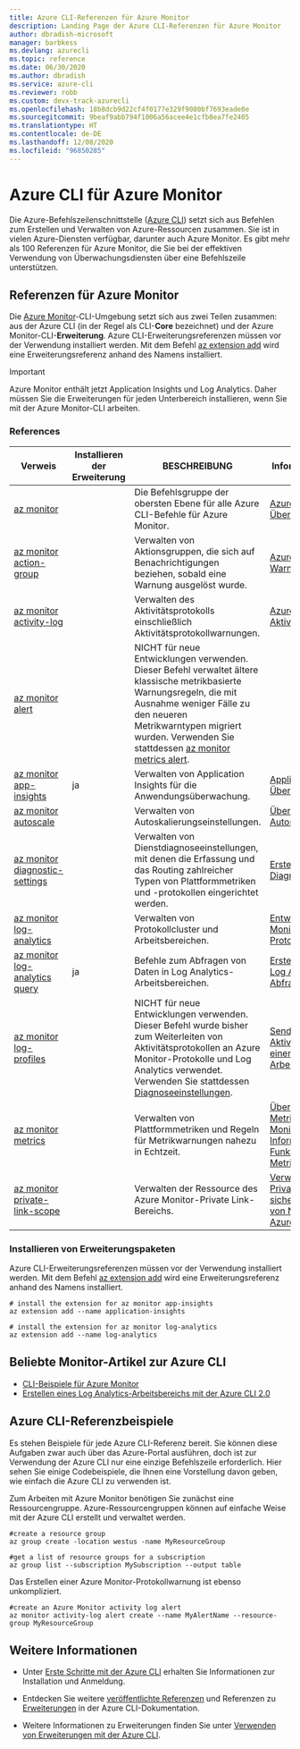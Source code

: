 ```yaml
---
title: Azure CLI-Referenzen für Azure Monitor
description: Landing Page der Azure CLI-Referenzen für Azure Monitor
author: dbradish-microsoft
manager: barbkess
ms.devlang: azurecli
ms.topic: reference
ms.date: 06/30/2020
ms.author: dbradish
ms.service: azure-cli
ms.reviewer: robb
ms.custom: devx-track-azurecli
ms.openlocfilehash: 18b8dcb9d22cf4f0177e329f9080bf7693eade0e
ms.sourcegitcommit: 9beaf9abb794f1006a56acee4e1cfb8ea7fe2405
ms.translationtype: HT
ms.contentlocale: de-DE
ms.lasthandoff: 12/08/2020
ms.locfileid: "96850285"
---
```

# <a name="azure-cli-for-azure-monitor"></a>Azure CLI für Azure Monitor

Die Azure-Befehlszeilenschnittstelle ([Azure CLI](./what-is-azure-cli.md)) setzt sich aus Befehlen zum Erstellen und Verwalten von Azure-Ressourcen zusammen.  Sie ist in vielen Azure-Diensten verfügbar, darunter auch Azure Monitor.  Es gibt mehr als 100 Referenzen für Azure Monitor, die Sie bei der effektiven Verwendung von Überwachungsdiensten über eine Befehlszeile unterstützen.

## <a name="references-for-azure-monitor"></a>Referenzen für Azure Monitor

Die [Azure Monitor](/azure/azure-monitor/)-CLI-Umgebung setzt sich aus zwei Teilen zusammen: aus der Azure CLI (in der Regel als CLI-**Core** bezeichnet) und der Azure Monitor-CLI-**Erweiterung**.  Azure CLI-Erweiterungsreferenzen müssen vor der Verwendung installiert werden. Mit dem Befehl [az extension add](/cli/azure/extension#az-extension-add) wird eine Erweiterungsreferenz anhand des Namens installiert.

> [!IMPORTANT]
>
> Azure Monitor enthält jetzt Application Insights und Log Analytics. Daher müssen Sie die Erweiterungen für jeden Unterbereich installieren, wenn Sie mit der Azure Monitor-CLI arbeiten.

### <a name="references"></a>References

| Verweis | Installieren der Erweiterung | BESCHREIBUNG | Weitere Informationen finden Sie unter
|-|-|-|-|
| [az monitor](/cli/azure/monitor) | | Die Befehlsgruppe der obersten Ebene für alle Azure CLI-Befehle für Azure Monitor. | [Azure Monitor – Übersicht](/azure/azure-monitor/overview)
| [az monitor action-group](/cli/azure/monitor/action-group) | | Verwalten von Aktionsgruppen, die sich auf Benachrichtigungen beziehen, sobald eine Warnung ausgelöst wurde. | [Azure Monitor-Warnungen](/azure/azure-monitor/platform/alerts-overview)
| [az monitor activity-log](/cli/azure/monitor/activity-log) | | Verwalten des Aktivitätsprotokolls einschließlich Aktivitätsprotokollwarnungen. | [Azure-Aktivitätsprotokolle](/azure/azure-monitor/platform/activity-log)
| [az monitor alert](/cli/azure/monitor/alert) | | NICHT für neue Entwicklungen verwenden.  Dieser Befehl verwaltet ältere klassische metrikbasierte Warnungsregeln, die mit Ausnahme weniger Fälle zu den neueren Metrikwarntypen migriert wurden. Verwenden Sie stattdessen [az monitor metrics alert](/cli/azure/monitor/metrics/alert). |
| [az monitor app-insights](/cli/azure/ext/application-insights/monitor/app-insights) | ja | Verwalten von Application Insights für die Anwendungsüberwachung. | [Application Insights-Übersicht](/azure/azure-monitor/app/app-insights-overview)
| [az monitor autoscale](/cli/azure/monitor/autoscale) | | Verwalten von Autoskalierungseinstellungen. | [Übersicht über Autoskalierung](/azure/azure-monitor/platform/autoscale-overview)
| [az monitor diagnostic-settings](/cli/azure/monitor/diagnostic-settings) | | Verwalten von Dienstdiagnoseeinstellungen, mit denen die Erfassung und das Routing zahlreicher Typen von Plattformmetriken und -protokollen eingerichtet werden. | [Erstellen von Diagnoseeinstellungen](/azure/azure-monitor/platform/diagnostic-settings)
| [az monitor log-analytics](/cli/azure/monitor/log-analytics) | | Verwalten von Protokollcluster und Arbeitsbereichen. | [Entwerfen Ihrer Azure Monitor-Protokollbereitstellung](/azure/azure-monitor/platform/design-logs-deployment)
| [az monitor log-analytics query](/cli/azure/ext/log-analytics/monitor/log-analytics#ext-log-analytics-az-monitor-log-analytics-query) | ja | Befehle zum Abfragen von Daten in Log Analytics-Arbeitsbereichen.  | [Erste Schritte mit Log Analytics-Abfragen](/azure/azure-monitor/log-query/get-started-portal)
| [az monitor log-profiles](/cli/azure/monitor/log-profiles) | | NICHT für neue Entwicklungen verwenden.  Dieser Befehl wurde bisher zum Weiterleiten von Aktivitätsprotokollen an Azure Monitor-Protokolle und Log Analytics verwendet.  Verwenden Sie stattdessen [Diagnoseeinstellungen](/azure/azure-monitor/platform/diagnostic-settings).  | [Senden eines Aktivitätsprotokolls an einen Log Analytics-Arbeitsbereich](/azure/azure-monitor/platform/activity-log#send-to-log-analytics-workspace)
| [az monitor metrics](/cli/azure/monitor/metrics) | | Verwalten von Plattformmetriken und Regeln für Metrikwarnungen nahezu in Echtzeit. | [Übersicht über Metriken in Azure Monitor](/azure/azure-monitor/platform/data-platform-metrics) und [Informationen zur Funktionsweise von Metrikwarnungen](/azure/azure-monitor/platform/alerts-metric-overview)
| [az monitor private-link-scope](/cli/azure/monitor/private-link-scope) | | Verwalten der Ressource des Azure Monitor-Private Link-Bereichs. | [Verwenden von Azure Private Link zum sicheren Verbinden von Netzwerken mit Azure Monitor](/azure/azure-monitor/platform/private-link-security)

### <a name="installing-extension-references"></a>Installieren von Erweiterungspaketen

Azure CLI-Erweiterungsreferenzen müssen vor der Verwendung installiert werden.  Mit dem Befehl [az extension add](./azure-cli-extensions-overview.md) wird eine Erweiterungsreferenz anhand des Namens installiert.

```azurecli
# install the extension for az monitor app-insights
az extension add --name application-insights

# install the extension for az monitor log-analytics
az extension add --name log-analytics
```

## <a name="popular-monitor-articles-using-the-azure-cli"></a>Beliebte Monitor-Artikel zur Azure CLI

- [CLI-Beispiele für Azure Monitor](/azure/azure-monitor/samples/cli-samples)
- [Erstellen eines Log Analytics-Arbeitsbereichs mit der Azure CLI 2.0](/azure/azure-monitor/learn/quick-create-workspace-cli)

## <a name="azure-cli-reference-examples"></a>Azure CLI-Referenzbeispiele

Es stehen Beispiele für jede Azure CLI-Referenz bereit. Sie können diese Aufgaben zwar auch über das Azure-Portal ausführen, doch ist zur Verwendung der Azure CLI nur eine einzige Befehlszeile erforderlich.  Hier sehen Sie einige Codebeispiele, die Ihnen eine Vorstellung davon geben, wie einfach die Azure CLI zu verwenden ist.

Zum Arbeiten mit Azure Monitor benötigen Sie zunächst eine Ressourcengruppe.  Azure-Ressourcengruppen können auf einfache Weise mit der Azure CLI erstellt und verwaltet werden.  

```azurecli
#create a resource group
az group create -location westus -name MyResourceGroup

#get a list of resource groups for a subscription
az group list --subscription MySubscription --output table
```

Das Erstellen einer Azure Monitor-Protokollwarnung ist ebenso unkompliziert.

```azurecli
#create an Azure Monitor activity log alert
az monitor activity-log alert create --name MyAlertName --resource-group MyResourceGroup
```

## <a name="see-also"></a>Weitere Informationen

- Unter [Erste Schritte mit der Azure CLI](./get-started-with-azure-cli.md) erhalten Sie Informationen zur Installation und Anmeldung.

- Entdecken Sie weitere [veröffentlichte Referenzen](/cli/azure/reference-index) und Referenzen zu [Erweiterungen](./azure-cli-extensions-list.md) in der Azure CLI-Dokumentation.

- Weitere Informationen zu Erweiterungen finden Sie unter [Verwenden von Erweiterungen mit der Azure CLI](./azure-cli-extensions-overview.md).
